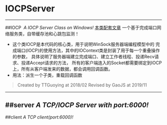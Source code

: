 # IOCPServer
---------------------------------
##IOCP  
*A IOCP Server Class on Windows!*
[本类配套文章](http://www.cnblogs.com/tanguoying/p/8439701.html)
一个基于完成端口网络服务类，自带缓存池和心跳包监测！
* 这个类IOCP是本代码的核心类，用于说明WinSock服务器端编程模型中的
	完成端口(IOCP)的使用方法，其中的IOContext类是封装了用于每一个重叠操作的参数，
	具体说明了服务器端建立完成端口、建立工作者线程、投递Recv请求、投递Accept请求的方法，
	所有的客户端连入的Socket都需要绑定到IOCP上，所有从客户端发来的数据，都会调用回调函数。
* 用法：派生一个子类，重载回调函数
>	Created by TTGuoying at 2018/02
>	Revised by GaoJS at 2019/11
---------------------------------
##server 
*A TCP/IOCP Server with port:6000!*
---------------------------------
##client
*A TCP client(port:6000)!*